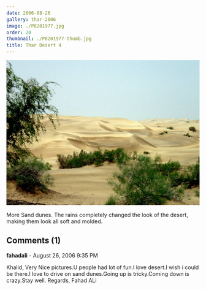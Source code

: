 ```yaml
---
date: 2006-08-26
gallery: thar-2006
image: ./P8201977.jpg
order: 20
thumbnail: ./P8201977-thumb.jpg
title: Thar Desert 4
---
```


![Thar Desert 4](./P8201977.jpg)

More Sand dunes. The rains completely changed the look of the desert, making them look all soft and molded.

<div id="comments">

## Comments (1)

<div id="comment">

**fahadali** - August 26, 2006  9:35 PM

Khalid,
Very Nice pictures.U people had lot of fun.I love desert.I wish i could be there.I love to drive on sand dunes.Going up is tricky.Coming down is crazy.Stay well.
Regards,
Fahad ALi

</div>

</div>